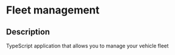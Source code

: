 # Fleet management

## Description

TypeScript application that allows you to manage your vehicle fleet